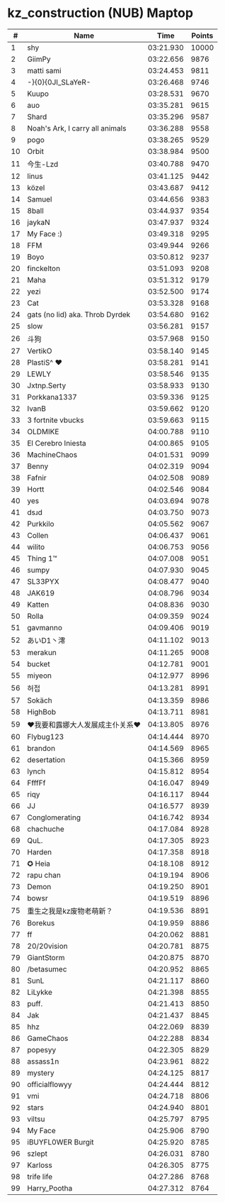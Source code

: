 # kz_construction (NUB) Maptop

|  # | Name | Time | Points |
|-------------- | -------------- | -------------- | -------------- | 
| 1 | shy | 03:21.930 | 10000 | 
| 2 | GiimPy | 03:22.656 | 9876 | 
| 3 | matti sami | 03:24.453 | 9811 | 
| 4 | -}{0}{0JI_SLaYeR- | 03:26.468 | 9746 | 
| 5 | Kuupo | 03:28.531 | 9670 | 
| 6 | auo | 03:35.281 | 9615 | 
| 7 | Shard | 03:35.296 | 9587 | 
| 8 | Noah's Ark, I carry all animals | 03:36.288 | 9558 | 
| 9 | pogo | 03:38.265 | 9529 | 
| 10 | Orbit | 03:38.984 | 9500 | 
| 11 | 今生-Lzd | 03:40.788 | 9470 | 
| 12 | linus | 03:41.125 | 9442 | 
| 13 | közel | 03:43.687 | 9412 | 
| 14 | Samuel | 03:44.656 | 9383 | 
| 15 | 8ball | 03:44.937 | 9354 | 
| 16 | jaykaN | 03:47.937 | 9324 | 
| 17 | My Face :) | 03:49.318 | 9295 | 
| 18 | FFM | 03:49.944 | 9266 | 
| 19 | Boyo | 03:50.812 | 9237 | 
| 20 | finckelton | 03:51.093 | 9208 | 
| 21 | Maha | 03:51.312 | 9179 | 
| 22 | yezi | 03:52.500 | 9174 | 
| 23 | Cat | 03:53.328 | 9168 | 
| 24 | gats (no lid) aka. Throb Dyrdek | 03:54.680 | 9162 | 
| 25 | slow | 03:56.281 | 9157 | 
| 26 | 斗狗 | 03:57.968 | 9150 | 
| 27 | VertikO | 03:58.140 | 9145 | 
| 28 | PlastiS^ ♥ | 03:58.281 | 9141 | 
| 29 | LEWLY | 03:58.546 | 9135 | 
| 30 | Jxtnp.Serty | 03:58.933 | 9130 | 
| 31 | Porkkana1337 | 03:59.336 | 9125 | 
| 32 | IvanB | 03:59.662 | 9120 | 
| 33 | 3 fortnite vbucks | 03:59.663 | 9115 | 
| 34 | OLDMIKE | 04:00.788 | 9110 | 
| 35 | El Cerebro Iniesta | 04:00.865 | 9105 | 
| 36 | MachineChaos | 04:01.531 | 9099 | 
| 37 | Benny | 04:02.319 | 9094 | 
| 38 | Fafnir | 04:02.508 | 9089 | 
| 39 | Hortt | 04:02.546 | 9084 | 
| 40 | yes | 04:03.694 | 9078 | 
| 41 | dsɹd | 04:03.750 | 9073 | 
| 42 | Purkkilo | 04:05.562 | 9067 | 
| 43 | Collen | 04:06.437 | 9061 | 
| 44 | wilito | 04:06.753 | 9056 | 
| 45 | Thing 1™ | 04:07.008 | 9051 | 
| 46 | sumpy | 04:07.930 | 9045 | 
| 47 | SL33PYX | 04:08.477 | 9040 | 
| 48 | JAK619 | 04:08.796 | 9034 | 
| 49 | Katten | 04:08.836 | 9030 | 
| 50 | Rolla | 04:09.359 | 9024 | 
| 51 | gavmanno | 04:09.406 | 9019 | 
| 52 | あいD1丶澪 | 04:11.102 | 9013 | 
| 53 | merakun | 04:11.265 | 9008 | 
| 54 | bucket | 04:12.781 | 9001 | 
| 55 | miyeon | 04:12.977 | 8996 | 
| 56 | 허접 | 04:13.281 | 8991 | 
| 57 | Sokäch | 04:13.359 | 8986 | 
| 58 | HighBob | 04:13.711 | 8981 | 
| 59 | ❤我要和露娜大人发展成主仆关系❤ | 04:13.805 | 8976 | 
| 60 | Flybug123 | 04:14.444 | 8970 | 
| 61 | brandon | 04:14.569 | 8965 | 
| 62 | desertation | 04:15.366 | 8959 | 
| 63 | lynch | 04:15.812 | 8954 | 
| 64 | FfffFf | 04:16.047 | 8949 | 
| 65 | riqy | 04:16.117 | 8944 | 
| 66 | JJ | 04:16.577 | 8939 | 
| 67 | Conglomerating | 04:16.742 | 8934 | 
| 68 | chachuche | 04:17.084 | 8928 | 
| 69 | QuL. | 04:17.305 | 8923 | 
| 70 | Harden | 04:17.358 | 8918 | 
| 71 | ✪ Heia | 04:18.108 | 8912 | 
| 72 | rapu chan | 04:19.194 | 8906 | 
| 73 | Demon | 04:19.250 | 8901 | 
| 74 | bowsr | 04:19.519 | 8896 | 
| 75 | 重生之我是kz废物老萌新？ | 04:19.536 | 8891 | 
| 76 | Borekus | 04:19.959 | 8886 | 
| 77 | ff | 04:20.062 | 8881 | 
| 78 | 20/20vision | 04:20.781 | 8875 | 
| 79 | GiantStorm | 04:20.875 | 8870 | 
| 80 | /betasumec | 04:20.952 | 8865 | 
| 81 | SunL | 04:21.117 | 8860 | 
| 82 | LiLykke | 04:21.398 | 8855 | 
| 83 | puff. | 04:21.413 | 8850 | 
| 84 | Jak | 04:21.437 | 8845 | 
| 85 | hhz | 04:22.069 | 8839 | 
| 86 | GameChaos | 04:22.288 | 8834 | 
| 87 | popesyy | 04:22.305 | 8829 | 
| 88 | assass1n | 04:23.961 | 8822 | 
| 89 | mystery | 04:24.125 | 8817 | 
| 90 | officialflowyy | 04:24.444 | 8812 | 
| 91 | vmi | 04:24.718 | 8806 | 
| 92 | stars | 04:24.940 | 8801 | 
| 93 | viltsu | 04:25.797 | 8795 | 
| 94 | My Face | 04:25.906 | 8790 | 
| 95 | iBUYFL0WER Burgit | 04:25.920 | 8785 | 
| 96 | szlept | 04:26.031 | 8780 | 
| 97 | Karloss | 04:26.305 | 8775 | 
| 98 | trife life | 04:27.286 | 8768 | 
| 99 | Harry_Pootha | 04:27.312 | 8764 | 

